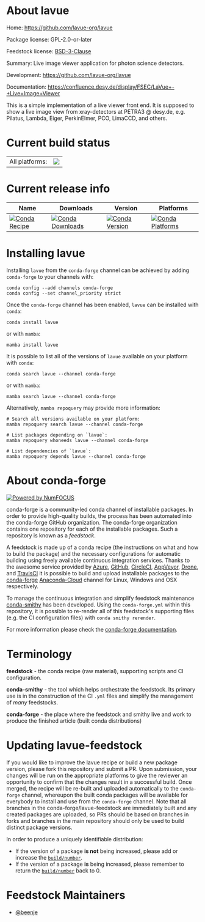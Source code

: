 About lavue
===========

Home: https://github.com/lavue-org/lavue

Package license: GPL-2.0-or-later

Feedstock license: [BSD-3-Clause](https://github.com/conda-forge/lavue-feedstock/blob/main/LICENSE.txt)

Summary: Live image viewer application for photon science detectors.

Development: https://github.com/lavue-org/lavue

Documentation: https://confluence.desy.de/display/FSEC/LaVue+-+Live+Image+Viewer

This is a simple implementation of a live viewer front end.
It is supposed to show a live image view from xray-detectors
at PETRA3 @ desy.de, e.g. Pilatus, Lambda, Eiger, PerkinElmer,
PCO, LimaCCD, and others.


Current build status
====================


<table><tr><td>All platforms:</td>
    <td>
      <a href="https://dev.azure.com/conda-forge/feedstock-builds/_build/latest?definitionId=12891&branchName=main">
        <img src="https://dev.azure.com/conda-forge/feedstock-builds/_apis/build/status/lavue-feedstock?branchName=main">
      </a>
    </td>
  </tr>
</table>

Current release info
====================

| Name | Downloads | Version | Platforms |
| --- | --- | --- | --- |
| [![Conda Recipe](https://img.shields.io/badge/recipe-lavue-green.svg)](https://anaconda.org/conda-forge/lavue) | [![Conda Downloads](https://img.shields.io/conda/dn/conda-forge/lavue.svg)](https://anaconda.org/conda-forge/lavue) | [![Conda Version](https://img.shields.io/conda/vn/conda-forge/lavue.svg)](https://anaconda.org/conda-forge/lavue) | [![Conda Platforms](https://img.shields.io/conda/pn/conda-forge/lavue.svg)](https://anaconda.org/conda-forge/lavue) |

Installing lavue
================

Installing `lavue` from the `conda-forge` channel can be achieved by adding `conda-forge` to your channels with:

```
conda config --add channels conda-forge
conda config --set channel_priority strict
```

Once the `conda-forge` channel has been enabled, `lavue` can be installed with `conda`:

```
conda install lavue
```

or with `mamba`:

```
mamba install lavue
```

It is possible to list all of the versions of `lavue` available on your platform with `conda`:

```
conda search lavue --channel conda-forge
```

or with `mamba`:

```
mamba search lavue --channel conda-forge
```

Alternatively, `mamba repoquery` may provide more information:

```
# Search all versions available on your platform:
mamba repoquery search lavue --channel conda-forge

# List packages depending on `lavue`:
mamba repoquery whoneeds lavue --channel conda-forge

# List dependencies of `lavue`:
mamba repoquery depends lavue --channel conda-forge
```


About conda-forge
=================

[![Powered by
NumFOCUS](https://img.shields.io/badge/powered%20by-NumFOCUS-orange.svg?style=flat&colorA=E1523D&colorB=007D8A)](https://numfocus.org)

conda-forge is a community-led conda channel of installable packages.
In order to provide high-quality builds, the process has been automated into the
conda-forge GitHub organization. The conda-forge organization contains one repository
for each of the installable packages. Such a repository is known as a *feedstock*.

A feedstock is made up of a conda recipe (the instructions on what and how to build
the package) and the necessary configurations for automatic building using freely
available continuous integration services. Thanks to the awesome service provided by
[Azure](https://azure.microsoft.com/en-us/services/devops/), [GitHub](https://github.com/),
[CircleCI](https://circleci.com/), [AppVeyor](https://www.appveyor.com/),
[Drone](https://cloud.drone.io/welcome), and [TravisCI](https://travis-ci.com/)
it is possible to build and upload installable packages to the
[conda-forge](https://anaconda.org/conda-forge) [Anaconda-Cloud](https://anaconda.org/)
channel for Linux, Windows and OSX respectively.

To manage the continuous integration and simplify feedstock maintenance
[conda-smithy](https://github.com/conda-forge/conda-smithy) has been developed.
Using the ``conda-forge.yml`` within this repository, it is possible to re-render all of
this feedstock's supporting files (e.g. the CI configuration files) with ``conda smithy rerender``.

For more information please check the [conda-forge documentation](https://conda-forge.org/docs/).

Terminology
===========

**feedstock** - the conda recipe (raw material), supporting scripts and CI configuration.

**conda-smithy** - the tool which helps orchestrate the feedstock.
                   Its primary use is in the construction of the CI ``.yml`` files
                   and simplify the management of *many* feedstocks.

**conda-forge** - the place where the feedstock and smithy live and work to
                  produce the finished article (built conda distributions)


Updating lavue-feedstock
========================

If you would like to improve the lavue recipe or build a new
package version, please fork this repository and submit a PR. Upon submission,
your changes will be run on the appropriate platforms to give the reviewer an
opportunity to confirm that the changes result in a successful build. Once
merged, the recipe will be re-built and uploaded automatically to the
`conda-forge` channel, whereupon the built conda packages will be available for
everybody to install and use from the `conda-forge` channel.
Note that all branches in the conda-forge/lavue-feedstock are
immediately built and any created packages are uploaded, so PRs should be based
on branches in forks and branches in the main repository should only be used to
build distinct package versions.

In order to produce a uniquely identifiable distribution:
 * If the version of a package **is not** being increased, please add or increase
   the [``build/number``](https://docs.conda.io/projects/conda-build/en/latest/resources/define-metadata.html#build-number-and-string).
 * If the version of a package **is** being increased, please remember to return
   the [``build/number``](https://docs.conda.io/projects/conda-build/en/latest/resources/define-metadata.html#build-number-and-string)
   back to 0.

Feedstock Maintainers
=====================

* [@beenje](https://github.com/beenje/)


